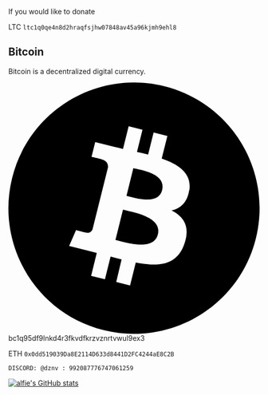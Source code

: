 If you would like to donate

LTC ```ltc1q0qe4n8d2hraqfsjhw07848av45a96kjmh9ehl8```

## Bitcoin

Bitcoin is a decentralized digital currency.

<svg role="img" viewBox="0 0 24 24" xmlns="http://www.w3.org/2000/svg"><title>Bitcoin</title><path d="M23.638 14.904c-1.602 6.43-8.113 10.34-14.542 8.736C2.67 22.05-1.244 15.525.362 9.105 1.962 2.67 8.475-1.243 14.9.358c6.43 1.605 10.342 8.115 8.738 14.548v-.002zm-6.35-4.613c.24-1.59-.974-2.45-2.64-3.03l.54-2.153-1.315-.33-.525 2.107c-.345-.087-.705-.167-1.064-.25l.526-2.127-1.32-.33-.54 2.165c-.285-.067-.565-.132-.84-.2l-1.815-.45-.35 1.407s.975.225.955.236c.535.136.63.486.615.766l-1.477 5.92c-.075.166-.24.406-.614.314.015.02-.96-.24-.96-.24l-.66 1.51 1.71.426.93.242-.54 2.19 1.32.327.54-2.17c.36.1.705.19 1.05.273l-.51 2.154 1.32.33.545-2.19c2.24.427 3.93.257 4.64-1.774.57-1.637-.03-2.58-1.217-3.196.854-.193 1.5-.76 1.68-1.93h.01zm-3.01 4.22c-.404 1.64-3.157.75-4.05.53l.72-2.9c.896.23 3.757.67 3.33 2.37zm.41-4.24c-.37 1.49-2.662.735-3.405.55l.654-2.64c.744.18 3.137.524 2.75 2.084v.006z"/></svg> bc1q95df9lnkd4r3fkvdfkrzvznrtvwul9ex3

ETH ```0x0dd519039Da8E2114D633d8441D2FC4244aE8C2B```


`DISCORD: @dznv : 992087776747061259`


[![alfie's GitHub stats](https://github-readme-stats.vercel.app/api?username=hialfie)](https://github.com/anuraghazra/github-readme-stats)
